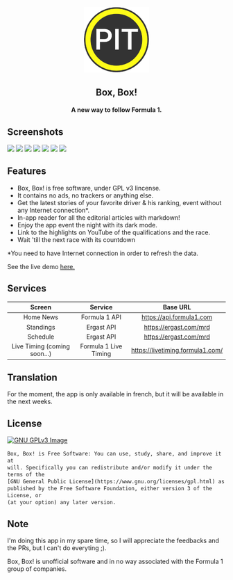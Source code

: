 <p align="center"><a href="https://newpipe.net"><img src="assets/images/icon.png" width="150"></a></p> 
<h2 align="center"><b>Box, Box!</b></h2>
<h4 align="center">A new way to follow Formula 1.</h4>


## Screenshots

[<img src="https://user-images.githubusercontent.com/92821484/175258967-7f6fb601-d721-453a-a2a9-b50b4b9d32b6.png" width=235>](https://user-images.githubusercontent.com/92821484/175258967-7f6fb601-d721-453a-a2a9-b50b4b9d32b6.png)
[<img src="https://user-images.githubusercontent.com/92821484/175259064-e1f25066-d742-4621-946e-5a321c418383.png" width=235>](https://user-images.githubusercontent.com/92821484/175259064-e1f25066-d742-4621-946e-5a321c418383.png)
[<img src="https://user-images.githubusercontent.com/92821484/175259015-f90daefb-0543-4776-8a02-c56fc6cb9493.png" width=235>](https://user-images.githubusercontent.com/92821484/175259015-f90daefb-0543-4776-8a02-c56fc6cb9493.png)
[<img src="https://user-images.githubusercontent.com/92821484/175259027-49fe393f-84eb-4d59-b939-b70c79721783.png" width=235>](https://user-images.githubusercontent.com/92821484/175259027-49fe393f-84eb-4d59-b939-b70c79721783.png)
[<img src="https://user-images.githubusercontent.com/92821484/175259052-acba24ce-bf7e-4650-b2cc-be0c0cbc1609.png" width=235>](https://user-images.githubusercontent.com/92821484/175259052-acba24ce-bf7e-4650-b2cc-be0c0cbc1609.png)
[<img src="https://user-images.githubusercontent.com/92821484/175259098-dac4ea80-394d-41a3-9bd7-62240ad10bba.png" width=235>](https://user-images.githubusercontent.com/92821484/175259098-dac4ea80-394d-41a3-9bd7-62240ad10bba.png)
[<img src="https://user-images.githubusercontent.com/92821484/175260688-5a3ff97d-35d3-4a69-aa89-9faf188e6e76.png" width=235>](https://user-images.githubusercontent.com/92821484/175260688-5a3ff97d-35d3-4a69-aa89-9faf188e6e76.png)

## Features

- Box, Box! is free software, under GPL v3 lincense.
- It contains no ads, no trackers or anything else.
- Get the latest stories of your favorite driver & his ranking, event without any Internet connection*.
- In-app reader for all the editorial articles with markdown!
- Enjoy the app event the night with its dark mode.
- Link to the highlights on YouTube of the qualifications and the race.
- Wait 'till the next race with its countdown

*You need to have Internet connection in order to refresh the data.

See the live demo [here.](https://brightdv.github.io)

## Services
| Screen  | Service          | Base URL |
| :---------------: |:---------------:| :---------------:|
| Home News  | Formula 1 API |  https://api.formula1.com |
| Standings  | Ergast API |  https://ergast.com/mrd |
| Schedule  |  Ergast API |  https://ergast.com/mrd |
| Live Timing (coming soon...)  |  Formula 1 Live Timing |  https://livetiming.formula1.com/ |

## Translation
For the moment, the app is only available in french, but it will be available in the next weeks.

## License
[![GNU GPLv3 Image](https://www.gnu.org/graphics/gplv3-127x51.png)](https://www.gnu.org/licenses/gpl-3.0.en.html)  

```
Box, Box! is Free Software: You can use, study, share, and improve it at
will. Specifically you can redistribute and/or modify it under the terms of the
[GNU General Public License](https://www.gnu.org/licenses/gpl.html) as
published by the Free Software Foundation, either version 3 of the License, or
(at your option) any later version.
```

## Note
I'm doing this app in my spare time, so I will appreciate the feedbacks and the PRs, but I can't do everyting ;).

Box, Box! is unofficial software and in no way associated with the Formula 1 group of companies.